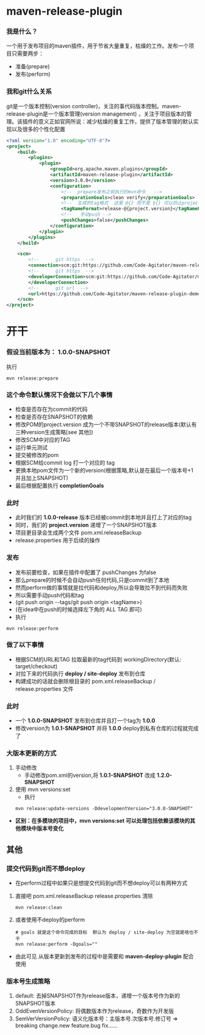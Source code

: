 # maven-release-plugin

### 我是什么？

一个用于发布项目的maven插件，用于节省大量重复，枯燥的工作。发布一个项目只需要两步：

* 准备(prepare)
* 发布(perform)

### 我和git什么关系

git是一个版本控制(version controller)，关注的事代码版本控制。maven-release-plugin是一个版本管理(version management)
，关注于项目版本的管理。该插件的意义正如官网所说：减少枯燥的重复工作，提供了版本管理的默认实现以及很多的个性化配置

```xml
<?xml version="1.0" encoding="UTF-8"?>
<project>
    <build>
        <plugins>
            <plugin>
                <groupId>org.apache.maven.plugins</groupId>
                <artifactId>maven-release-plugin</artifactId>
                <version>3.0.0</version>
                <configuration>
                    <!--  prepare发布之前执行的mvn命令   -->
                    <preparationGoals>clean verify</preparationGoals>
                    <!--  生成的tag格式  这里 @{} 而不是 ${} 可以防止project.version被其他方式覆盖 -->
                    <tagNameFormat>release-@{project.version}</tagNameFormat>
                    <!--   手动push -->
                    <pushChanges>false</pushChanges>
                </configuration>
            </plugin>
        </plugins>
    </build>

    <scm>
        <!--      git https  -->
        <connection>scm:git:https://github.com/Code-Agitator/maven-release-plugin-demo.git</connection>
        <!--      git https  -->
        <developerConnection>scm:git:https://github.com/Code-Agitator/maven-release-plugin-demo.git
        </developerConnection>
        <!--      git url  -->
        <url>https://github.com/Code-Agitator/maven-release-plugin-demo</url>
    </scm>
</project>
```

# 开干

### 假设当前版本为： **1.0.0-SNAPSHOT**

执行

```shell
mvn release:prepare
```

### 这个命令默认情况下会做以下几个事情

* 检查是否存在为commit的代码
* 检查是否存在SNAPSHOT的依赖
* 修改POM的project.version 成为一个不带SNAPSHOT的release版本(默认有三种version生成策略\[see 其他])
* 修改SCM中对应的TAG
* 运行单元测试
* 提交被修改的pom
* 根据SCM给commit log 打一个对应的 tag
* 更换本地pom文件为一个新的version(根据策略,默认是在最后一个版本号+1 并且加上SNAPSHOT)
* 最后根据配置执行 **completionGoals**

### 此时

* 此时我们的 **1.0.0-release** 版本已经被commit到本地并且打上了对应的tag
* 同时，我们的 **project.version** 递增了一个SNAPSHOT版本
* 项目更目录会生成两个文件 pom.xml.releaseBackup
* release.properties 用于后续的操作

### 发布

* 发布前要检查，如果在插件中配置了 pushChanges 为false
* 那么prepare的时候不会自动push任何代码,只是commit到了本地
* 然而perform做的事情就是拉代码和deploy,所以会导致拉不到代码而失败
* 所以需要手动push代码和tag
* (git push origin --tags/git push origin \<tagName>)
* (在idea中在push的时候选择左下角的 ALL TAG 即可)
* 执行

```shell
mvn release:perform
```

### 做了以下事情

* 根据SCM的URL和TAG 拉取最新的tag代码到 workingDirectory(默认: target/checkout)
* 对拉下来的代码执行 **deploy / site-deploy** 发布到仓库
* 构建成功的话就会删除根目录的 pom.xml.releaseBackup / release.properties 文件

### 此时

* 一个 **1.0.0-SNAPSHOT** 发布到仓库并且打一个tag为 **1.0.0**
* 修改version为 **1.0.1-SNAPSHOT** 并将 **1.0.0** deploy到私有仓库的过程就完成了

### 大版本更新的方式

1. 手动修改
    * 手动修改pom.xml的version,将 **1.0.1-SNAPSHOT** 改成 **1.2.0-SNAPSHOT**
2. 使用 mvn versions:set
    * 执行
   ```shell
   mvn release:update-versions -DdevelopmentVersion="3.0.0-SNAPSHOT"
   ```

* **区别：在多模块的项目中，mvn versions:set 可以处理包括依赖该模块的其他模块中版本号变化**



## 其他

### 提交代码到git而不想deploy

* 在perform过程中如果只是想提交代码到git而不想deploy可以有两种方式

1. 直接吧 pom.xml.releaseBackup release.properties 清除
   ```shell
   mvn release:clean
   ```

2. 或者使用不deploy的perform
   ```shell
   # goals 就是这个命令完成的目标  默认为 deploy / site-deploy 为空就是啥也不干
   mvn release:perform -Dgoals=""
   ```

* 由此可见 从版本更新到发布的过程中是需要和 **maven-deploy-plugin** 配合使用

### 版本号生成策略

1. default: 去掉SNAPSHOT作为release版本，递增一个版本号作为新的SNAPSHOT版本
2. OddEvenVersionPolicy: 将偶数版本作为release，奇数作为开发版
3. SemVerVersionPolicy: 语义化版本号：主版本号.次版本号.修订号 => breaking change.new feature.bug fix......







